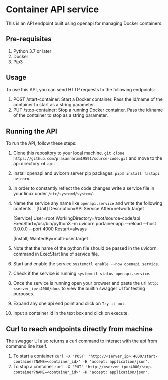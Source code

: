 # Container API service

This is an API endpoint built using openapi for managing Docker containers.

## Pre-requisites

1.	Python 3.7 or later
2.	Docker
3.	Pip3

## Usage

To use this API, you can send HTTP requests to the following endpoints:

1.	POST /start-container: Start a Docker container. Pass the id/name of the container to start as a string parameter.
2.	PUT /stop-container: Stop a running Docker container. Pass the id/name of the container to stop as a string parameter.

## Running the API
To run the API, follow these steps:

1.	Clone this repository to your local machine. `git clone https://github.com/prasannaram19591/source-code.git` and move to the api directory `cd api`.
2.	Install openapi and uvicorn server pip packages. `pip3 install fastapi uvicorn`.
3.	In order to constantly reflect the code changes write a service file in your linux under `/etc/systemd/system/`.
4.	Name the service any name like `openapi.service` and write the following contents.
	`
	[Unit]
	Description=API Service
	After=network.target
	
	[Service]
	User=root
	WorkingDirectory=/root/source-code/api
	ExecStart=/usr/bin/python3 -m uvicorn portainer:app --reload --host 0.0.0.0 --port 4000
	Restart=always
	
	[Install]
	WantedBy=multi-user.target
        `
5.	Note that the name of the python file should be passed in the uvicorn command in ExecStart line of service file.
6.	Start and enable the service `systemctl enable --now openapi.service`.
7.	Check if the service is running `systemctl status openapi.service`.
8.	Once the service is running open your browser and paste the url `http:<server_ip>:4000/docs` to view the builtin swagger UI for testing purposes.
9.	Expand any one api end point and click on `Try it out`.
10.	Input a container id in the text box and click on execute.

## Curl to reach endpoints directly from machine

The swagger UI also returns a curl command to interact with the api from command line itself.

1.	To start a container `curl -X 'POST' 'http://<server_ip>:4000/start-container?NAME=<container_id>' -H 'accept: application/json'`.
2.	To stop a container `curl -X 'PUT' 'http://<server_ip>:4000/stop-container?NAME=<container_id>' -H 'accept: application/json'`.
